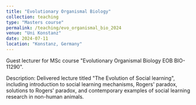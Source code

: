 ```yaml
---
title: "Evolutionary Organismal Biology"
collection: teaching
type: "Masters course"
permalink: /teaching/evo_organismal_bio_2024
venue: "Uni Konstanz"
date: 2024-07-11
location: "Konstanz, Germany"
---
```


Guest lecturer for MSc course "Evolutionary Organismal Biology EOB BIO-11290".

Description:
Delivered lecture titled "The Evolution of Social learning", including introduction to social learning mechanisms, Rogers' paradox, solutions to Rogers' paradox, and contemporary examples of social learning research in non-human animals.
